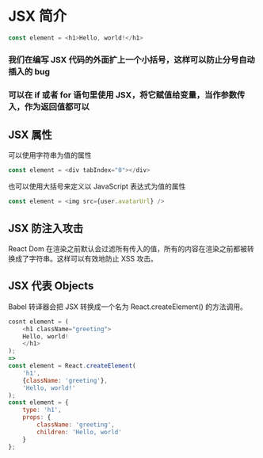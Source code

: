# JSX 简介
```javascript
const element = <h1>Hello, world!</h1>
```
### 我们在编写 JSX 代码的外面扩上一个小括号，这样可以防止分号自动插入的 bug

### 可以在 if 或者 for 语句里使用 JSX，将它赋值给变量，当作参数传入，作为返回值都可以

## JSX 属性
可以使用字符串为值的属性
```javascript
const element = <div tabIndex="0"></div>
```
也可以使用大括号来定义以 JavaScript 表达式为值的属性
```javascript
const element = <img src={user.avatarUrl} />
```

## JSX 防注入攻击
React Dom 在渲染之前默认会过滤所有传入的值，所有的内容在渲染之前都被转换成了字符串。这样可以有效地防止 XSS 攻击。

## JSX 代表 Objects
Babel 转译器会把 JSX 转换成一个名为 React.createElement() 的方法调用。
```javascript
cosnt element = (
    <h1 className="greeting">
    Hello, world!
    </h1>
);
=>
const element = React.createElement(
    'h1',
    {className: 'greeting'},
    'Hello, world!'
);
const element = {
    type: 'h1',
    props: {
        className: 'greeting',
        children: 'Hello, world'
    }
};
```
